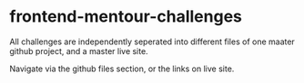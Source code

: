 # frontend-mentour-challenges


All challenges are  independently seperated into different files of one maater github project, and a master live site.

Navigate via the github files section, or the links on live site.
